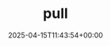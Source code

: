 ---
title: 3. pull
id: dae3675f-22e1-4fe2-9901-6f629c2cb282
date: 2025-04-15T11:43:54+00:00
tags: []
type: 'hevy'
totalWeightInKg: 2,275kg
duration: 34 min
# Disable SEO for this post
outputs: ["HTML"]
robots: "noindex, nofollow"
---